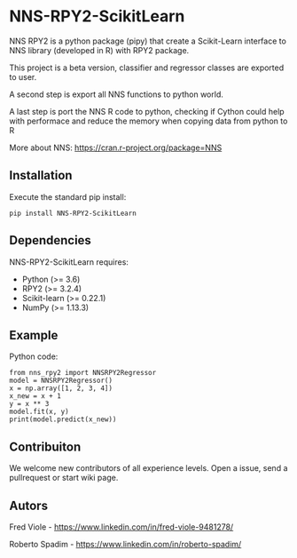 NNS-RPY2-ScikitLearn
============
NNS RPY2  is a python package (pipy) that create a Scikit-Learn interface to 
NNS library (developed in R) with RPY2 package.

This project is a beta version, classifier and regressor classes are exported 
to user.

A second step is export all NNS functions to python world.

A last step is port the NNS R code to python, checking if Cython could 
help with performace and reduce the memory when copying data from python to R

More about NNS: https://cran.r-project.org/package=NNS

Installation
------------
Execute the standard pip install:

```pip install NNS-RPY2-ScikitLearn```


Dependencies
------------

NNS-RPY2-ScikitLearn requires:

- Python (>= 3.6)
- RPY2 (>= 3.2.4)
- Scikit-learn (>= 0.22.1)
- NumPy (>= 1.13.3)


Example
-------

Python code:

```{python}
from nns_rpy2 import NNSRPY2Regressor
model = NNSRPY2Regressor()
x = np.array([1, 2, 3, 4])
x_new = x + 1
y = x ** 3
model.fit(x, y)
print(model.predict(x_new))
```


Contribuiton
------------

We welcome new contributors of all experience levels.
Open a issue, send a pullrequest or start wiki page.


Autors
------
Fred Viole - https://www.linkedin.com/in/fred-viole-9481278/

Roberto Spadim - https://www.linkedin.com/in/roberto-spadim/
